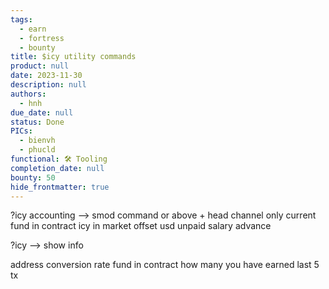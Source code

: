 ```yaml
---
tags:
  - earn
  - fortress
  - bounty
title: $icy utility commands
product: null
date: 2023-11-30
description: null
authors:
  - hnh
due_date: null
status: Done
PICs:
  - bienvh
  - phucld
functional: 🛠️ Tooling
completion_date: null
bounty: 50
hide_frontmatter: true
---
```


?icy accounting --> smod command or above + head channel only
current fund in contract
icy in market
offset usd
unpaid salary advance

?icy --> show info

address
conversion rate
fund in contract
how many you have earned
last 5 tx
